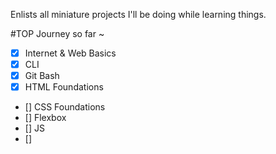 Enlists all miniature projects I'll be doing while learning things.

#TOP Journey so far ~

- [x] Internet & Web Basics
- [x] CLI
- [x] Git Bash
- [x] HTML Foundations
- [] CSS Foundations
- [] Flexbox
- [] JS
- [] 

